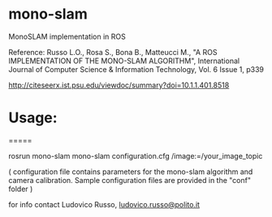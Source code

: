 mono-slam
=========

MonoSLAM implementation in ROS


Reference: Russo L.O., Rosa S., Bona B., Matteucci M., "A ROS IMPLEMENTATION OF THE MONO-SLAM ALGORITHM",
International Journal of Computer Science & Information Technology, Vol. 6 Issue 1, p339

http://citeseerx.ist.psu.edu/viewdoc/summary?doi=10.1.1.401.8518


Usage:
=====
=====

rosrun mono-slam mono-slam configuration.cfg /image:=/your_image_topic

( configuration file contains parameters for the mono-slam algorithm
  and camera calibration.
  Sample configuration files are provided in the "conf" folder ) 




for info contact
    Ludovico Russo, ludovico.russo@polito.it
